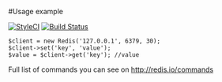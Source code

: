 #Usage example

[![StyleCI](https://styleci.io/repos/63835125/shield?branch=master)](https://styleci.io/repos/63835125)
[![Build Status](https://travis-ci.org/shawsola/easyredis.svg?branch=master)](https://travis-ci.org/shawsola/easyredis)

```
$client = new Redis('127.0.0.1', 6379, 30);
$client->set('key', 'value');
$value = $client->get('key'); //value
```

Full list of commands you can see on http://redis.io/commands
